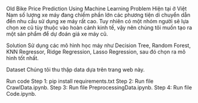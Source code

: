 Old Bike Price Prediction Using Machine Learning
Problem
Hiện tại ở Việt Nam số lượng xe máy đang chiếm phần lớn các phương tiện di chuyển dẫn đến nhu cầu sử dụng xe máy rất cao. Tuy nhiên có một nhóm người sẽ lựa chọn xe cũ tùy thuộc vào hoàn cảnh kinh tế, vậy nên chúng tôi muốn tạo ra một sản phẩm để dự đoán giá xe máy cũ.

Solution
Sử dụng các mô hình học máy như Decision Tree, Random Forest, KNN Regressor, Ridge Regression, Lasso Regression, sau đó chọn ra mô hình tốt nhất.

Dataset
Chúng tôi thu thập data dựa trên trang web này.

Run code
Step 1:
pip install requirements.txt
Step 2: Run file CrawlData.ipynb.
Step 3: Run file PreprocessingData.ipynb.
Step 4: Run file Code.ipynb.
